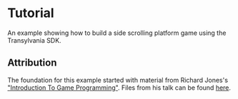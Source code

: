 Tutorial
========

An example showing how to build a side scrolling platform game using the Transylvania SDK.

Attribution
-----------

The foundation for this example started with material from Richard Jones's ["Introduction To Game Programming"](http://www.youtube.com/watch?v=bMt47wvK6u0).  Files from his talk can be found [here](https://bitbucket.org/r1chardj0n3s/pygame-tutorial).

